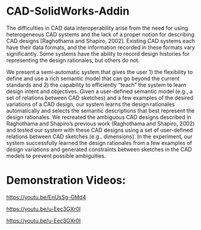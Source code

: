 # CAD-SolidWorks-Addin
The difficulties in CAD data interoperability arise from the need for using heterogeneous CAD systems and the lack of a proper notion for describing CAD designs [Raghothama and Shapiro, 2002]. Existing CAD systems each have their data formats, and the information recorded in these formats vary significantly. Some systems have the ability to record design histories for representing the design rationales, but others do not. 

We present a semi-automatic system that gives the user 1) the flexibility to define and use a rich semantic model that can go beyond the current standards and 2) the capability to efficiently “teach” the system to learn design intent and objectives. Given a user-defined semantic model (e.g., a set of relations between CAD sketches) and a few examples of the desired variations of a CAD design, our system learns the design rationales automatically and selects the semantic descriptions that best represent the design rationales. We recreated the ambiguous CAD designs described in Raghothama and Shapiro’s previous work (Raghothama and Shapiro, 2002) and tested our system with these CAD designs using a set of user-defined relations between CAD sketches (e.g., dimensions). In the experiment, our system successfully learned the design rationales from a few examples of design variations and generated constraints between sketches in the CAD models to prevent possible ambiguities.


# Demonstration Videos:

https://youtu.be/EnUsSg-GMd4

https://youtu.be/u-Eec3GXr0I

https://youtu.be/u-Eec3GXr0I
